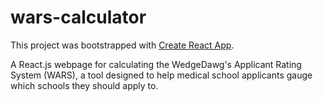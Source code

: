 # wars-calculator

This project was bootstrapped with [Create React App](https://github.com/facebook/create-react-app).

A React.js webpage for calculating the WedgeDawg's Applicant Rating System (WARS), a tool designed to help medical school applicants gauge which schools they should apply to.
